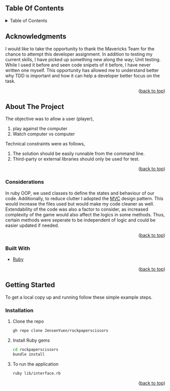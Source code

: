 <div id="top">

  <!-- TABLE OF CONTENTS -->
  ## Table Of Contents
  <details>
    <summary>Table of Contents</summary>
    <ol>
      <li><a href="#acknowledgments">Acknowledgments</a></li>
      <li>
        <a href="#about-the-project">About The Project</a>
        <ul>
          <li><a href="#considerations">Considerations</a></li>
          <li><a href="#built-with">Built With</a></li>
        </ul>
      </li>
      <li>
        <a href="#getting-started">Getting Started</a>
        <ul>
          <li><a href="#installation">Installation</a></li>
        </ul>
      </li>
    </ol>
  </details>
  
</div>

<!-- ACKNOWLEDGMENTS -->
## Acknowledgments

I would like to take the opportunity to thank the Mavericks Team for the chance to attempt this developer assignment. In addition to testing my current skills, I have picked up something new along the way; Unit testing. While I used it before and seen code snipets of it before, I have never written one myself. This opportunity has allowed me to understand better why TDD is important and how it can help a developer better focus on the task.

<p align="right">(<a href="#top">back to top</a>)</p>

<!-- ABOUT THE PROJECT -->
## About The Project

The objective was to allow a user (player),
1. play against the computer 
2. Watch computer vs computer

Technical constraints were as follows,
1. The solution should be easily runnable from the command line.
2. Third-party or external libraries should only be used for test.

<p align="right">(<a href="#top">back to top</a>)</p>

### Considerations

In ruby OOP, we used classes to define the states and behaviour of our code. 
Additionally, to reduce clutter I adopted the [MVC](https://developer.mozilla.org/en-US/docs/Glossary/MVC) design pattern.
This would increase the files used but would make my code cleaner as well.
Extendability of the code was also a factor to consider, as increased complexity of the game would also affect the logics in some methods. Thus, certain methods were seperate to be independent of logic and could be easier updated if needed.

<p align="right">(<a href="#top">back to top</a>)</p>


### Built With

* [Ruby](https://www.ruby-lang.org/en/)

<p align="right">(<a href="#top">back to top</a>)</p>



<!-- GETTING STARTED -->
## Getting Started

To get a local copy up and running follow these simple example steps.

### Installation

1. Clone the repo
   ```sh
   gh repo clone JensenYuen/rockpaperscissors
   ```
2. Install Ruby gems 
   ```sh
   cd rockpaperscissors
   bundle install
   ```
3. To run the application
   ```sh
   ruby lib/interface.rb
   ```

<p align="right">(<a href="#top">back to top</a>)</p>

